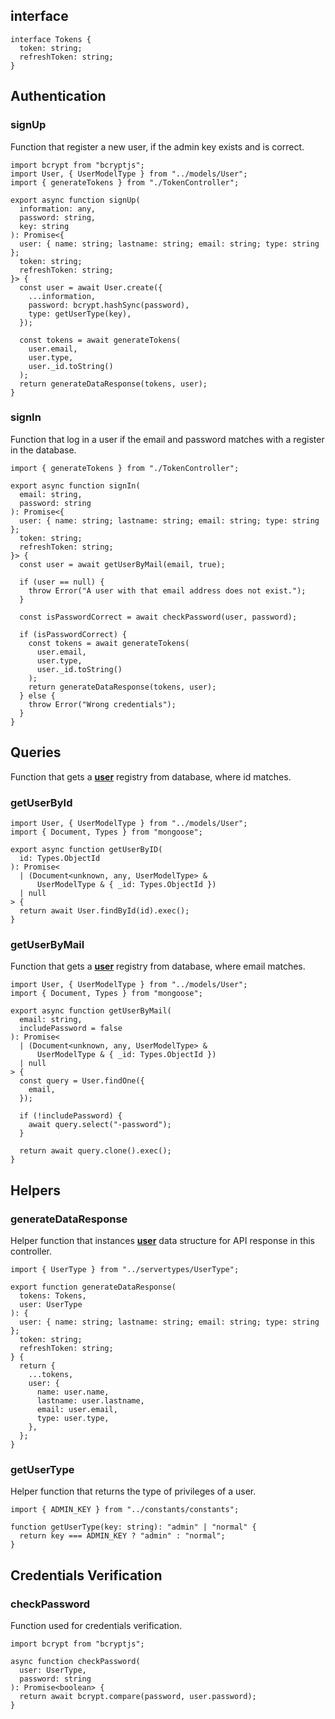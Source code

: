 ## interface

```tsx
interface Tokens {
  token: string;
  refreshToken: string;
}
```

## Authentication

### signUp

Function that register a new user, if the admin key exists and is correct.

```tsx
import bcrypt from "bcryptjs";
import User, { UserModelType } from "../models/User";
import { generateTokens } from "./TokenController";

export async function signUp(
  information: any,
  password: string,
  key: string
): Promise<{
  user: { name: string; lastname: string; email: string; type: string };
  token: string;
  refreshToken: string;
}> {
  const user = await User.create({
    ...information,
    password: bcrypt.hashSync(password),
    type: getUserType(key),
  });

  const tokens = await generateTokens(
    user.email,
    user.type,
    user._id.toString()
  );
  return generateDataResponse(tokens, user);
}
```

### signIn

Function that log in a user if the email and password matches with a register in the database.

```tsx
import { generateTokens } from "./TokenController";

export async function signIn(
  email: string,
  password: string
): Promise<{
  user: { name: string; lastname: string; email: string; type: string };
  token: string;
  refreshToken: string;
}> {
  const user = await getUserByMail(email, true);

  if (user == null) {
    throw Error("A user with that email address does not exist.");
  }

  const isPasswordCorrect = await checkPassword(user, password);

  if (isPasswordCorrect) {
    const tokens = await generateTokens(
      user.email,
      user.type,
      user._id.toString()
    );
    return generateDataResponse(tokens, user);
  } else {
    throw Error("Wrong credentials");
  }
}
```

## Queries

Function that gets a **[user]('../models/user')** registry from database, where id matches.

### getUserById

```tsx
import User, { UserModelType } from "../models/User";
import { Document, Types } from "mongoose";

export async function getUserByID(
  id: Types.ObjectId
): Promise<
  | (Document<unknown, any, UserModelType> &
      UserModelType & { _id: Types.ObjectId })
  | null
> {
  return await User.findById(id).exec();
}
```

### getUserByMail

Function that gets a **[user]('../models/user')** registry from database, where email matches.

```tsx
import User, { UserModelType } from "../models/User";
import { Document, Types } from "mongoose";

export async function getUserByMail(
  email: string,
  includePassword = false
): Promise<
  | (Document<unknown, any, UserModelType> &
      UserModelType & { _id: Types.ObjectId })
  | null
> {
  const query = User.findOne({
    email,
  });

  if (!includePassword) {
    await query.select("-password");
  }

  return await query.clone().exec();
}
```

## Helpers

### generateDataResponse

Helper function that instances **[user]('/docs/Server/src/models/User')** data structure for API response in this controller.

```tsx
import { UserType } from "../servertypes/UserType";

export function generateDataResponse(
  tokens: Tokens,
  user: UserType
): {
  user: { name: string; lastname: string; email: string; type: string };
  token: string;
  refreshToken: string;
} {
  return {
    ...tokens,
    user: {
      name: user.name,
      lastname: user.lastname,
      email: user.email,
      type: user.type,
    },
  };
}
```

### getUserType

Helper function that returns the type of privileges of a user.

```tsx
import { ADMIN_KEY } from "../constants/constants";

function getUserType(key: string): "admin" | "normal" {
  return key === ADMIN_KEY ? "admin" : "normal";
}
```

## Credentials Verification

### checkPassword

Function used for credentials verification.

```tsx
import bcrypt from "bcryptjs";

async function checkPassword(
  user: UserType,
  password: string
): Promise<boolean> {
  return await bcrypt.compare(password, user.password);
}
```
